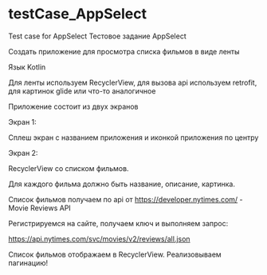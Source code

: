 # testCase_AppSelect
Test case for AppSelect
Тестовое задание AppSelect

Создать приложение для просмотра списка фильмов в виде ленты

Язык Kotlin

Для ленты используем RecyclerView, для вызова api используем retrofit, для картинок glide или что-то аналогичное

Приложение состоит из двух экранов

Экран 1:
 
Сплеш экран с названием приложения и иконкой приложения по центру

Экран 2:

RecyclerView со списком фильмов. 

Для каждого фильма должно быть название, описание, картинка. 

Список фильмов получаем по api от https://developer.nytimes.com/ -  Movie Reviews API

Регистрируемся на сайте, получаем ключ и выполняем запрос:

https://api.nytimes.com/svc/movies/v2/reviews/all.json

Список фильмов отображаем в RecyclerView. Реализовываем пагинацию!
